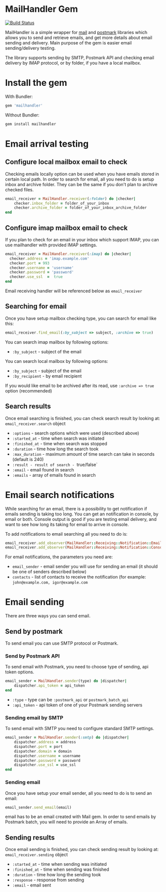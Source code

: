# MailHandler Gem

[![Build Status](https://travis-ci.org/ibalosh/MailHandler.svg?branch=master)](https://travis-ci.org/ibalosh/MailHandler)

MailHandler is a simple wrapper for [mail](https://github.com/mikel/mail) and [postmark](https://github.com/wildbit/postmark-gem) libraries which allows you to send and retrieve emails, 
and get more details about email sending and delivery. Main purpose of the gem is easier email sending/delivery testing. 

The library supports sending by SMTP, Postmark API and checking email delivery by IMAP protocol, or by folder, if you have a local mailbox. 

# Install the gem

With Bundler:

``` ruby
gem 'mailhandler'
``` 

Without Bundler:

``` bash
gem install mailhandler
``` 

# Email arrival testing 

## Configure local mailbox email to check

Checking emails locally option can be used when you have emails stored in certain local path. In order to search for email, all you need to do is setup inbox and archive folder.
They can be the same if you don't plan to archive checked files.

``` ruby
email_receiver = MailHandler.receiver(:folder) do |checker|
    checker.inbox_folder = folder_of_your_inbox
    checker.archive_folder = folder_of_your_inbox_archive_folder
end
```  

## Configure imap mailbox email to check

If you plan to check for an email in your inbox which support IMAP, you can use mailhandler with provided IMAP settings. 
 
``` ruby
email_receiver = MailHandler.receiver(:imap) do |checker|
  checker.address = 'imap.example.com'
  checker.port = 993
  checker.username = 'username'
  checker.password = 'password'
  checker.use_ssl  =  true
end
``` 
Email receiving handler will be referenced below as `email_receiver`

## Searching for email

Once you have setup mailbox checking type, you can search for email like this:

``` ruby
email_receiver.find_email(:by_subject => subject, :archive => true)
``` 

You can search imap mailbox by following options:

* `:by_subject` - subject of the email

You can search local mailbox by following options:

* `:by_subject` - subject of the email   
* `:by_recipient` - by email recipient

If you would like email to be archived after its read, use `:archive => true` option (recommended)

## Search results

Once email searching is finished, you can check search result by looking at: `email_receiver.search` object

* `:options` - search options which were used (described above)
* `:started_at` - time when search was initiated
* `:finished_at` - time when search was stopped
* `:duration` - time how long the search took 
* `:max_duration` - maximum amount of time search can take in seconds (default is 240)
* `:result - result of search - `true/false`
* `:email` - email found in search 
* `:emails` - array of emails found in search

# Email search notifications

While searching for an email, there is a possibility to get notification if emails sending is taking too long. 
You can get an notification in console, by email or both. Console output is good if you are testing email delivery, and want to see how long its taking for email to arrive in console.

To add notifications to email searching all you need to do is:

``` ruby
email_receiver.add_observer(MailHandler::Receiving::Notification::Email.new(email_sender, contacts))
email_receiver.add_observer(MailHandler::Receiving::Notification::Console.new)
``` 

For email notifications, the parameters you need are:

* `email_sender` - email sender you will use for sending an email (it should be one of senders described below)
* `contacts` - list of contacts to receive the notification (for example: `john@example.com, igor@example.com`
 
# Email sending 

There are three ways you can send email. 
 
## Send by postmark

To send email you can use SMTP protocol or Postmark.

### Send by Postmark API 

To send email with Postmark, you need to choose type of sending, api token options.
 
``` ruby
email_sender = MailHandler.sender(type) do |dispatcher|
    dispatcher.api_token = api_token
end
```

* `:type` - type can be `:postmark_api` or `postmark_batch_api`
* `:api_token` - api token of one of your Postmark sending servers 
  
### Sending email by SMTP

To send email with SMTP you need to configure standard SMTP settings.

``` ruby
email_sender = MailHandler.sender(:smtp) do |dispatcher|
    dispatcher.address = address
    dispatcher.port = port
    dispatcher.domain = domain
    dispatcher.username = username
    dispatcher.password = password
    dispatcher.use_ssl = use_ssl
end
```
 
### Sending email
 
Once you have setup your email sender, all you need to do is to send an email:

``` ruby
email_sender.send_email(email)
```

email has to be an email created with Mail gem. In order to send emails by Postmark batch, you will need to provide an Array of emails.

## Sending results
 
Once email sending is finished, you can check sending result by looking at: `email_receiver.sending` object 

* `:started_at` - time when sending was initiated
* `:finished_at` - time when sending was finished
* `:duration` - time how long the sending took 
* `:response` - response from sending
* `:email` - email sent
 






